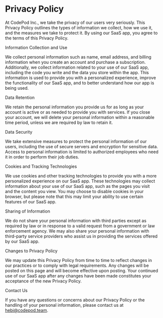 # Privacy Policy

At CodePod Inc., we take the privacy of our users very seriously. This Privacy
Policy outlines the types of information we collect, how we use it, and the
measures we take to protect it. By using our SaaS app, you agree to the terms of
this Privacy Policy.

Information Collection and Use

We collect personal information such as name, email address, and billing
information when you create an account and purchase a subscription.
Additionally, we collect information related to your use of our SaaS app,
including the code you write and the data you store within the app. This
information is used to provide you with a personalized experience, improve the
functionality of our SaaS app, and to better understand how our app is being
used.

Data Retention

We retain the personal information you provide us for as long as your account is
active or as needed to provide you with services. If you close your account, we
will delete your personal information within a reasonable time period, unless we
are required by law to retain it.

Data Security

We take extensive measures to protect the personal information of our users,
including the use of secure servers and encryption for sensitive data. Access to
personal information is limited to authorized employees who need it in order to
perform their job duties.

Cookies and Tracking Technologies

We use cookies and other tracking technologies to provide you with a more
personalized experience on our SaaS app. These technologies may collect
information about your use of our SaaS app, such as the pages you visit and the
content you view. You may choose to disable cookies in your browser, but please
note that this may limit your ability to use certain features of our SaaS app.

Sharing of Information

We do not share your personal information with third parties except as required
by law or in response to a valid request from a government or law enforcement
agency. We may also share your personal information with third-party service
providers who assist us in providing the services offered by our SaaS app.

Changes to Privacy Policy

We may update this Privacy Policy from time to time to reflect changes in our
practices or to comply with legal requirements. Any changes will be posted on
this page and will become effective upon posting. Your continued use of our SaaS
app after any changes have been made constitutes your acceptance of the new
Privacy Policy.

Contact Us

If you have any questions or concerns about our Privacy Policy or the handling
of your personal information, please contact us at hebi@codepod.team.
